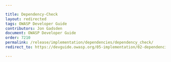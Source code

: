 ```yaml
---

title: Dependency-Check
layout: redirected
tags: OWASP Developer Guide
contributors: Jon Gadsden
document: OWASP Developer Guide
order: 7210
permalink: /release/implementation/dependencies/dependency_check/
redirect_to: https://devguide.owasp.org/05-implementation/02-dependencies/01-dependency-check/

---
```

